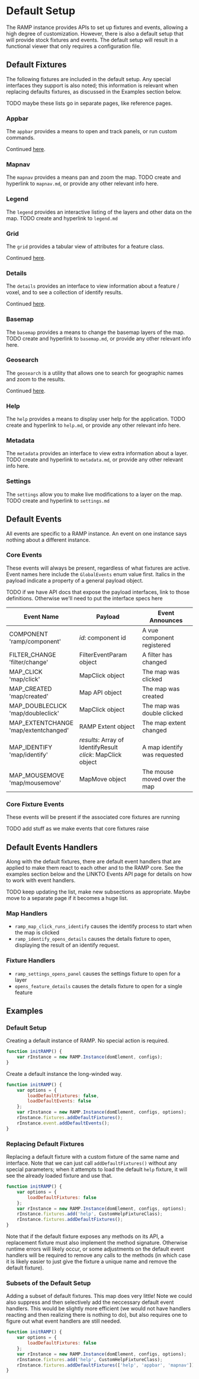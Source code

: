 # Default Setup

The RAMP instance provides APIs to set up fixtures and events, allowing a high degree of customization. However, there is also a default setup that will provide stock fixtures and events. The default setup will result in a functional viewer that only requires a configuration file.

## Default Fixtures

The following fixtures are included in the default setup.  Any special interfaces they support is also noted; this information is relevant when replacing defaults fixtures, as discussed in the Examples section below.

TODO maybe these lists go in separate pages, like reference pages.

### Appbar

The `appbar` provides a means to open and track panels, or run custom commands.

Continued [here](appbar.md).


### Mapnav

The `mapnav` provides a means pan and zoom the map. TODO create and hyperlink to `mapnav.md`, or provide any other relevant info here.

### Legend

The `legend` provides an interactive listing of the layers and other data on the map. TODO create and hyperlink to `legend.md`

### Grid

The `grid` provides a tabular view of attributes for a feature class.

Continued [here](datatable.md).

### Details

The `details` provides an interface to view information about a feature / voxel, and to see a collection of identify results.

Continued [here](details.md).

### Basemap

The `basemap` provides a means to change the basemap layers of the map. TODO create and hyperlink to `basemap.md`, or provide any other relevant info here.

### Geosearch

The `geosearch` is a utility that allows one to search for geographic names and zoom to the results.

Continued [here](geosearch.md).

### Help

The `help` provides a means to display user help for the application. TODO create and hyperlink to `help.md`, or provide any other relevant info here.

### Metadata

The `metadata` provides an interface to view extra information about a layer. TODO create and hyperlink to `metadata.md`, or provide any other relevant info here.

### Settings

The `settings` allow you to make live modifications to a layer on the map. TODO create and hyperlink to `settings.md`

## Default Events

All events are specific to a RAMP instance. An event on one instance says nothing about a different instance.

### Core Events

These events will always be present, regardless of what fixtures are active. Event names here include the `GlobalEvents` enum value first. Italics in the payload indicate a property of a general payload object.

TODO if we have API docs that expose the payload interfaces, link to those definitions. Otherwise we'll need to put the interface specs here

| Event Name | Payload | Event Announces|
| ---------- | ---------- | ---------- |
| COMPONENT<br>'ramp/component' | *id*: component id| A vue component registered |
| FILTER_CHANGE<br>'filter/change' | FilterEventParam object| A filter has changed |
| MAP_CLICK<br>'map/click' | MapClick object | The map was clicked |
| MAP_CREATED<br>'map/created' | Map API object| The map was created |
| MAP_DOUBLECLICK<br>'map/doubleclick' | MapClick object | The map was double clicked |
| MAP_EXTENTCHANGE<br>'map/extentchanged' | RAMP Extent object| The map extent changed|
| MAP_IDENTIFY<br>'map/identify' | *results*: Array of IdentifyResult<br>*click*: MapClick object| A map identify was requested |
| MAP_MOUSEMOVE<br>'map/mousemove' | MapMove object | The mouse moved over the map |


### Core Fixture Events

These events will be present if the associated core fixtures are running

TODO add stuff as we make events that core fixtures raise

## Default Events Handlers

Along with the default fixtures, there are default event handlers that are applied to make them react to each other and to the RAMP core. See the examples section below and the LINKTO Events API page for details on how to work with event handlers.

TODO keep updating the list, make new subsections as appropriate. Maybe move to a separate page if it becomes a huge list.

### Map Handlers

- `ramp_map_click_runs_identify` causes the identify process to start when the map is clicked
- `ramp_identify_opens_details` causes the details fixture to open, displaying the result of an identify request.

### Fixture Handlers

- `ramp_settings_opens_panel` causes the settings fixture to open for a layer
- `opens_feature_details` causes the details fixture to open for a single feature

## Examples

### Default Setup

Creating a default instance of RAMP. No special action is required.

```js
function initRAMP() {
    var rInstance = new RAMP.Instance(domElement, configs);
}
```

Create a default instance the long-winded way.

```js
function initRAMP() {
    var options = {
        loadDefaultFixtures: false,
        loadDefaultEvents: false
    };
    var rInstance = new RAMP.Instance(domElement, configs, options);
    rInstance.fixtures.addDefaultFixtures();
    rInstance.event.addDefaultEvents();
}
```

### Replacing Default Fixtures

Replacing a default fixture with a custom fixture of the same name and interface. Note that we can just call `addDefaultFixtures()` without any special parameters; when it attempts to load the default `help` fixture, it will see the already loaded fixture and use that.

```js
function initRAMP() {
    var options = {
        loadDefaultFixtures: false
    };
    var rInstance = new RAMP.Instance(domElement, configs, options);
    rInstance.fixtures.add('help', CustomHelpFixtureClass);
    rInstance.fixtures.addDefaultFixtures();
}
```

Note that if the default fixture exposes any methods on its API, a replacement fixture must also implement the method signature. Otherwise runtime errors will likely occur, or some adjustments on the default event handlers will be required to remove any calls to the methods (in which case it is likely easier to just give the fixture a unique name and remove the default fixture).

### Subsets of the Default Setup

Adding a subset of default fixtures. This map does very little! Note we could also suppress and then selectively add the neccessary default event handlers. This would be slightly more efficient (we would not have handlers reacting and then realizing there is nothing to do), but also requires one to figure out what event handlers are still needed.

```js
function initRAMP() {
    var options = {
        loadDefaultFixtures: false
    };
    var rInstance = new RAMP.Instance(domElement, configs, options);
    rInstance.fixtures.add('help', CustomHelpFixtureClass);
    rInstance.fixtures.addDefaultFixtures(['help', 'appbar', 'mapnav']);
}
```
